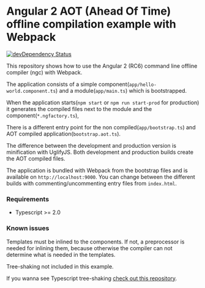 # Angular 2 AOT (Ahead Of Time) offline compilation example with Webpack
[![devDependency Status](https://david-dm.org/blacksonic/angular2-aot-webpack/dev-status.svg)](https://david-dm.org/blacksonic/angular2-aot-webpack?type=dev)

This repository shows how to use the Angular 2 (RC6) command line offline compiler (ngc) with Webpack.

The application consists of a simple component(```app/hello-world.component.ts```) 
and a module(```app/main.ts```) which is bootstrapped.

When the application starts(```npm start``` or ```npm run start-prod``` for production) 
it generates the compiled files next to the module and the component(```*.ngfactory.ts```),

There is a different entry point for the non compiled(```app/bootstrap.ts```)
and AOT compiled application(```bootstrap.aot.ts```).

The difference between the development and production version is minification with UglifyJS.
Both development and production builds create the AOT compiled files.

The application is bundled with Webpack from the bootstrap files and is available on ```http://localhost:9000```.
You can change between the different builds with commenting/uncommenting entry files from ```index.html```.

### Requirements

- Typescript >= 2.0

### Known issues

Templates must be inlined to the components. 
If not, a preprocessor is needed for inlining them, because 
otherwise the compiler can not determine what is needed in the templates.

Tree-shaking not included in this example.

If you wanna see Typescript tree-shaking 
[check out this repository](https://github.com/blacksonic/typescript-webpack-tree-shaking).
